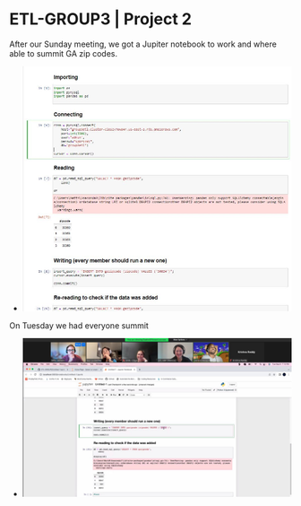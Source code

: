 # ETL-GROUP3 | Project 2  



After our Sunday meeting, we got a Jupiter notebook to work and where able to summit GA zip codes.  
-  ![ERD](Sunday.JPG)





On Tuesday we had everyone summit
-  ![ERD](Groupwork.JPG)

